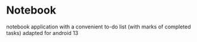 # Notebook
 notebook application with a convenient to-do list (with marks of completed tasks) adapted for android 13
